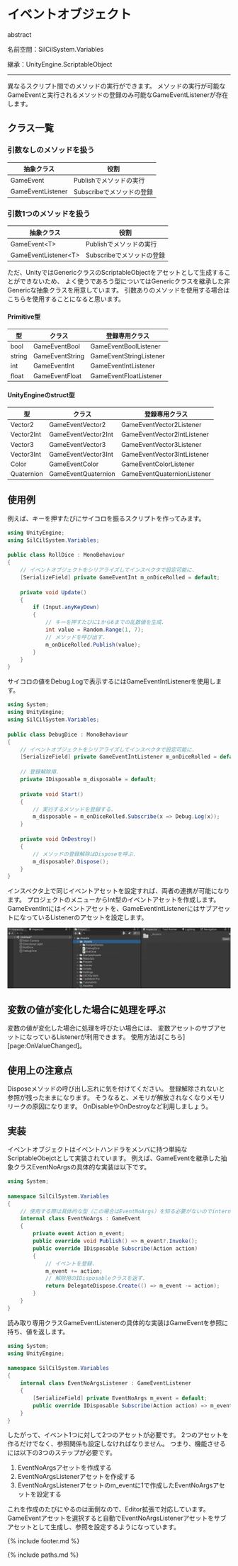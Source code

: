 # イベントオブジェクト

abstract

名前空間：SilCilSystem.Variables

継承：UnityEngine.ScriptableObject

---

異なるスクリプト間でのメソッドの実行ができます。
メソッドの実行が可能なGameEventと実行されるメソッドの登録のみ可能なGameEventListenerが存在します。

## クラス一覧

### 引数なしのメソッドを扱う

|抽象クラス|役割|
|-|-|
|GameEvent|Publishでメソッドの実行|
|GameEventListener|Subscribeでメソッドの登録|

### 引数1つのメソッドを扱う

|抽象クラス|役割|
|-|-|
|GameEvent\<T>|Publishでメソッドの実行|
|GameEventListener\<T>|Subscribeでメソッドの登録|

ただ、UnityではGenericクラスのScriptableObjectをアセットとして生成することができないため、
よく使うであろう型についてはGenericクラスを継承した非Genericな抽象クラスを用意しています。
引数ありのメソッドを使用する場合はこちらを使用することになると思います。

#### Primitive型

|型|クラス|登録専用クラス|
|-|-|-|
|bool|GameEventBool|GameEventBoolListener|
|string|GameEventString|GameEventStringListener|
|int|GameEventInt|GameEventIntListener|
|float|GameEventFloat|GameEventFloatListener|

#### UnityEngineのstruct型

|型|クラス|登録専用クラス|
|-|-|-|
|Vector2|GameEventVector2|GameEventVector2Listener|
|Vector2Int|GameEventVector2Int|GameEventVector2IntListener|
|Vector3|GameEventVector3|GameEventVector3Listener|
|Vector3Int|GameEventVector3Int|GameEventVector3IntListener|
|Color|GameEventColor|GameEventColorListener|
|Quaternion|GameEventQuaternion|GameEventQuaternionListener|

## 使用例

例えば、キーを押すたびにサイコロを振るスクリプトを作ってみます。

```cs
using UnityEngine;
using SilCilSystem.Variables;

public class RollDice : MonoBehaviour
{
    // イベントオブジェクトをシリアライズしてインスペクタで設定可能に.
    [SerializeField] private GameEventInt m_onDiceRolled = default;

    private void Update()
    {
        if (Input.anyKeyDown)
        {
            // キーを押すたびに1から6までの乱数値を生成.
            int value = Random.Range(1, 7);
            // メソッドを呼び出す.
            m_onDiceRolled.Publish(value);
        }
    }
}
```

サイコロの値をDebug.Logで表示するにはGameEventIntListenerを使用します。

```cs
using System;
using UnityEngine;
using SilCilSystem.Variables;

public class DebugDice : MonoBehaviour
{
    // イベントオブジェクトをシリアライズしてインスペクタで設定可能に.
    [SerializeField] private GameEventIntListener m_onDiceRolled = default;

    // 登録解除用.
    private IDisposable m_disposable = default;

    private void Start()
    {
        // 実行するメソッドを登録する.
        m_disposable = m_onDiceRolled.Subscribe(x => Debug.Log(x));
    }

    private void OnDestroy()
    {
        // メソッドの登録解除はDisposeを呼ぶ.
        m_disposable?.Dispose();
    }
}
```

インスペクタ上で同じイベントアセットを設定すれば、両者の連携が可能になります。
プロジェクトのメニューからInt型のイベントアセットを作成します。
GameEventIntにはイベントアセットを、GameEventIntListenerにはサブアセットになっているListenerのアセットを設定します。

![イベントアセットをインスペクタ上で設定する][fig:GameEventInInspector]

## 変数の値が変化した場合に処理を呼ぶ

変数の値が変化した場合に処理を呼びたい場合には、
変数アセットのサブアセットになっているListenerが利用できます。
使用方法は[こちら][page:OnValueChanged]。

## 使用上の注意点

Disposeメソッドの呼び出し忘れに気を付けてください。
登録解除されないと参照が残ったままになります。
そうなると、メモリが解放されなくなりメモリリークの原因になります。
OnDisableやOnDestroyなど利用しましょう。

## 実装

イベントオブジェクトはイベントハンドラをメンバに持つ単純なScriptableObejctとして実装されています。
例えば、GameEventを継承した抽象クラスEventNoArgsの具体的な実装は以下です。

```cs
using System;

namespace SilCilSystem.Variables
{
    // 使用する際は具体的な型（この場合はEventNoArgs）を知る必要がないのでinternalで実装.
    internal class EventNoArgs : GameEvent
    {
        private event Action m_event;
        public override void Publish() => m_event?.Invoke();
        public override IDisposable Subscribe(Action action)
        {
            // イベントを登録.
            m_event += action;
            // 解除用のIDisposableクラスを返す.
            return DelegateDispose.Create(() => m_event -= action);
        }
    }
}
```

読み取り専用クラスGameEventListenerの具体的な実装はGameEventを参照に持ち、値を返します。

```cs
using System;
using UnityEngine;

namespace SilCilSystem.Variables
{
    internal class EventNoArgsListener : GameEventListener
    {
        [SerializeField] private EventNoArgs m_event = default;
        public override IDisposable Subscribe(Action action) => m_event.Subscribe(action);
    }
}
```

したがって、イベント1つに対して2つのアセットが必要です。
2つのアセットを作るだけでなく、参照関係も設定しなければなりません。
つまり、機能させるには以下の3つのステップが必要です。

1. EventNoArgsアセットを作成する
2. EventNoArgsListenerアセットを作成する
3. EventNoArgsListenerアセットのm_eventに1で作成したEventNoArgsアセットを設定する

これを作成のたびにやるのは面倒なので、Editor拡張で対応しています。
GameEventアセットを選択すると自動でEventNoArgsListenerアセットをサブアセットとして生成し、参照を設定するようになっています。

<!--- footer --->

{% include footer.md %}

<!--- 参照 --->

{% include paths.md %}

[fig:GameEventInInspector]: Figures/GameEventInInspector.gif
